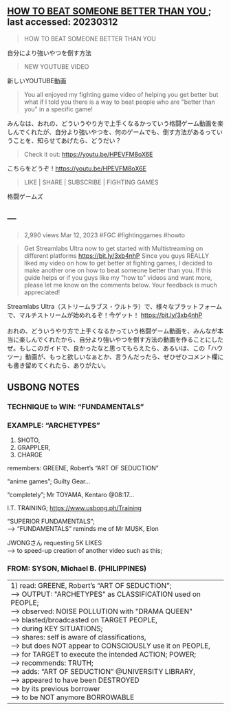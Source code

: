 ## [HOW TO BEAT SOMEONE BETTER THAN YOU ](https://www.youtube.com/watch?v=HPEVFM8oX6E); last accessed: 20230312

> HOW TO BEAT SOMEONE BETTER THAN YOU 

自分により強いやつを倒す方法

> NEW YOUTUBE VIDEO 

新しいYOUTUBE動画

> You all enjoyed my fighting game video of helping you get better but what if I told you there is a way to beat people who are "better than you" in a specific game! 

みんなは、おれの、どういうやり方で上手くなるかっていう格闘ゲーム動画を楽しんでくれたが、自分より強いやつを、何のゲームでも、倒す方法があるっていうことを、知らせてあげたら、どうだい？

> Check it out: https://youtu.be/HPEVFM8oX6E 

こちらをどうぞ！https://youtu.be/HPEVFM8oX6E 

> LIKE | SHARE | SUBSCRIBE | FIGHTING GAMES

格闘ゲームズ

## —

> 2,990 views Mar 12, 2023 #FGC #fightinggames #howto 

> Get Streamlabs Ultra now to get started with Multistreaming on different platforms https://bit.ly/3xb4nhP Since you guys REALLY liked my video on how to get better at fighting games, I decided to make another one on how to beat someone better than you. If this guide helps or if you guys like my "how to" videos and want more, please let me know on the comments below. Your feedback is much appreciated!

Streamlabs Ultra（ストリームラブス・ウルトラ）で、様々なプラットフォームで、マルチストリームが始めれるぞ！今ゲット！ https://bit.ly/3xb4nhP<br/>
<br/>
おれの、どういうやり方で上手くなるかっていう格闘ゲーム動画を、みんなが本当に楽しんでくれたから、自分より強いやつを倒す方法の動画を作ることにしたぜ。もしこのガイドで、良かったなと思ってもらえたら、あるいは、この「ハウツー」動画が、もっと欲しいなぁとか、言うんだったら、ぜひぜひコメント欄にも書き留めてくれたら、ありがたい。

## USBONG NOTES

### TECHNIQUE to WIN: “FUNDAMENTALS”

### EXAMPLE: “ARCHETYPES”

1. SHOTO,
2. GRAPPLER,
3. CHARGE

remembers: GREENE, Robert’s “ART OF SEDUCTION”

“anime games”; Guilty Gear…

“completely”; Mr TOYAMA, Kentaro
@08:17…

I.T. TRAINING; https://www.usbong.ph/Training

“SUPERIOR FUNDAMENTALS”;<br/>
—> “FUNDAMENTALS” reminds me of Mr MUSK, Elon

JWONGさん requesting 5K LIKES<br/>
—> to speed-up creation of another video such as this;


### FROM: SYSON, Michael B. (PHILIPPINES)

<table>
  <tr><td>    
    1) read: GREENE, Robert’s “ART OF SEDUCTION”;<br/>
    --> OUTPUT: "ARCHETYPES" as CLASSIFICATION used on PEOPLE;<br/>
    --> observed: NOISE POLLUTION with "DRAMA QUEEN" <br/>
    --> blasted/broadcasted on TARGET PEOPLE,<br/>
    --> during KEY SITUATIONS;<br/>
    --> shares: self is aware of classifications, <br/>
    --> but does NOT appear to CONSCIOUSLY use it on PEOPLE,<br/>
    --> for TARGET to execute the intended ACTION; POWER;<br/>
    --> recommends: TRUTH; <br/>
    --> adds: “ART OF SEDUCTION” @UNIVERSITY LIBRARY,<br/>
    --> appeared to have been DESTROYED<br/>
    --> by its previous borrower<br/> 
    --> to be NOT anymore BORROWABLE<br/>    
  </td></tr>
</table>
